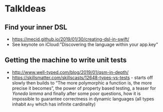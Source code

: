 # TalkIdeas

## Find your inner DSL
* https://mecid.github.io/2019/01/30/creating-dsl-in-swift/
* See keynote on iCloud:"Discovering the language within your app.key"

## Getting the machine to write unit tests 
* http://www.well-typed.com/blog/2019/01/qsm-in-depth/
* https://skillsmatter.com/skillscasts/12648-types-vs-tests - starts off slowly then builds to “The more polymorphic a function is, the more precise it becomes”, the power of property based testing, a teaser for *Yoneda lemma* and finally after some poor questions, how it is impossible to guarantee correctness in dynamic languages (all types inhabit `Any` which has infinite cardinality) 
